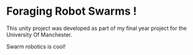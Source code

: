 # Foraging Robot Swarms !

This unity project was developed as part of my final year project for the University Of Manchester.

Swarm robotics is cool! 